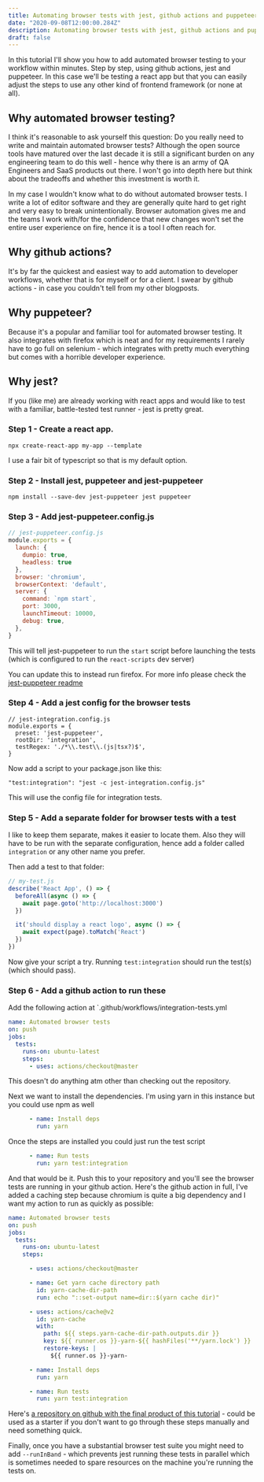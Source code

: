 ```yaml
---
title: Automating browser tests with jest, github actions and puppeteer
date: "2020-09-08T12:00:00.284Z"
description: Automating browser tests with jest, github actions and puppeteer
draft: false
---
```


In this tutorial I'll show you how to add automated browser testing to your workflow within minutes. Step by step, using github actions, jest and puppeteer. In this case we'll be testing a react app but that you can easily adjust the steps to use any other kind of frontend framework (or none at all).

## Why automated browser testing?
I think it's reasonable to ask yourself this question: Do you really need to write and maintain automated browser tests? Although the open source tools have matured over the last decade it is still a significant burden on any engineering team to do this well - hence why there is an army of QA Engineers and SaaS products out there. I won't go into depth here but think about the tradeoffs and whether this investment is worth it. 

In my case I wouldn't know what to do without automated browser tests. I write a lot of editor software and they are generally quite hard to get right and very easy to break unintentionally. Browser automation gives me and the teams I work with/for the confidence that new changes won't set the entire user experience on fire, hence it is a tool I often reach for.

## Why github actions?
It's by far the quickest and easiest way to add automation to developer workflows, whether that is for myself or for a client. I swear by github actions - in case you couldn't tell from my other blogposts.

## Why puppeteer?
Because it's a popular and familiar tool for automated browser testing. It also integrates with firefox which is neat and for my requirements I rarely have to go full on selenium - which integrates with pretty much everything but comes with a horrible developer experience.

## Why jest?
If you (like me) are already working with react apps and would like to test with a familiar, battle-tested test runner - jest is pretty great.

### Step 1 - Create a react app.

```
npx create-react-app my-app --template
```

I use a fair bit of typescript so that is my default option.

### Step 2 - Install jest, puppeteer and jest-puppeteer

```
npm install --save-dev jest-puppeteer jest puppeteer
```

### Step 3 - Add jest-puppeteer.config.js

```js
// jest-puppeteer.config.js
module.exports = {
  launch: {
    dumpio: true,
    headless: true
  },
  browser: 'chromium',
  browserContext: 'default',
  server: {
    command: `npm start`,
    port: 3000,
    launchTimeout: 10000,
    debug: true,
  },
}
```

This will tell jest-puppeteer to run the `start` script before launching the tests (which is configured to run the `react-scripts` dev server)

You can update this to instead run firefox. For more info please check the [jest-puppeteer readme](https://github.com/smooth-code/jest-puppeteer/)

### Step 4 - Add a jest config for the browser tests

```
// jest-integration.config.js
module.exports = {
  preset: 'jest-puppeteer',
  rootDir: 'integration',
  testRegex: './*\\.test\\.(js|tsx?)$',
}
```

Now add a script to your package.json like this:

```
"test:integration": "jest -c jest-integration.config.js"
```

This will use the config file for integration tests.

### Step 5 - Add a separate folder for browser tests with a test

I like to keep them separate, makes it easier to locate them. Also they will have to be run with the separate configuration, hence add a folder called `integration` or any other name you prefer.

Then add a test to that folder:

```js
// my-test.js
describe('React App', () => {
  beforeAll(async () => {
    await page.goto('http://localhost:3000')
  })

  it('should display a react logo', async () => {
    await expect(page).toMatch('React')
  })
})
```

Now give your script a try. Running `test:integration` should run the test(s) (which should pass).

### Step 6 - Add a github action to run these 

Add the following action at `.github/workflows/integration-tests.yml

```yml
name: Automated browser tests
on: push
jobs:
  tests:
    runs-on: ubuntu-latest
    steps:
      - uses: actions/checkout@master
```

This doesn't do anything atm other than checking out the repository.

Next we want to install the dependencies. I'm using yarn in this instance but you could use npm as well

```yml
      - name: Install deps
        run: yarn
```

Once the steps are installed you could just run the test script

```yml
      - name: Run tests
        run: yarn test:integration
```

And that would be it. Push this to your repository and you'll see the browser tests are running in your github action. Here's the github action in full, I've added a caching step because chromium is quite a big dependency and I want my action to run as quickly as possible:

```yml
name: Automated browser tests
on: push
jobs:
  tests:
    runs-on: ubuntu-latest
    steps:

      - uses: actions/checkout@master

      - name: Get yarn cache directory path
        id: yarn-cache-dir-path
        run: echo "::set-output name=dir::$(yarn cache dir)"

      - uses: actions/cache@v2
        id: yarn-cache
        with:
          path: ${{ steps.yarn-cache-dir-path.outputs.dir }}
          key: ${{ runner.os }}-yarn-${{ hashFiles('**/yarn.lock') }}
          restore-keys: |
            ${{ runner.os }}-yarn-

      - name: Install deps
        run: yarn

      - name: Run tests
        run: yarn test:integration
```

Here's [a repository on github with the final product of this tutorial](https://github.com/juliankrispel/jest-puppeteer-github-action-tests) - could be used as a starter if you don't want to go through these steps manually and need something quick.

Finally, once you have a substantial browser test suite you might need to add `--runInBand` - which prevents jest running these tests in parallel which is sometimes needed to spare resources on the machine you're running the tests on.